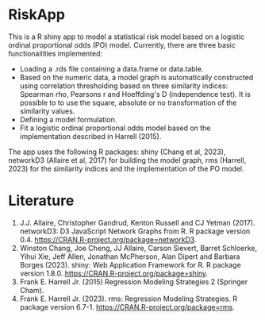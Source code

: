 # RiskApp

This is a R shiny app to model a statistical risk model based on a logistic ordinal proportional odds (PO) model. Currently, there are three basic functionailities implemented: 

* Loading a .rds file containing a data.frame or data.table.
* Based on the numeric data, a model graph is automatically constructed using correlation thresholding based on three similarity indices: Spearman rho, Pearsons r and Hoeffding's D (independence test). It is possible to to use the square, absolute or no transformation of the similarity values.
* Defining a model formulation.
* Fit a logistic ordinal proportional odds model based on the implementation described in Harrell (2015).

The app uses the following R packages: shiny (Chang et al, 2023), networkD3 (Allaire et al, 2017) for building the model graph, rms (Harrell, 2023) for the similarity indices and the implementation of the PO model.

# Literature

1. J.J. Allaire, Christopher Gandrud, Kenton Russell and CJ Yetman (2017). networkD3: D3 JavaScript Network Graphs from R. R package version 0.4. https://CRAN.R-project.org/package=networkD3.
2. Winston Chang, Joe Cheng, JJ Allaire, Carson Sievert, Barret Schloerke, Yihui Xie, Jeff Allen, Jonathan McPherson, Alan Dipert and Barbara Borges (2023). shiny: Web Application Framework for R. R package version 1.8.0. https://CRAN.R-project.org/package=shiny.
3. Frank E. Harrell Jr. (2015) Regression Modeling Strategies 2 (Springer Cham).
4. Frank E. Harrell Jr. (2023). rms: Regression Modeling Strategies. R package version 6.7-1. https://CRAN.R-project.org/package=rms.
